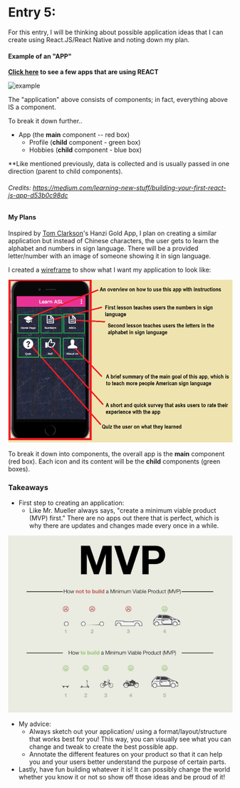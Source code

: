 # Entry 5:
For this entry, I will be thinking about possible application ideas that I can create using React.JS/React Native and noting down my plan. 
#### Example of an "APP"
**[Click here](https://facebook.github.io/react-native/showcase.html) to see a few apps that are using REACT**

![example](https://cdn-images-1.medium.com/max/800/1*jKHL1tfIYyZ5lIXvmRwa9g.png)

The "application" above consists of components; in fact, everything above IS a component. 

To break it down further..
- App (the **main** component -- red box)
    - Profile (**child** component - green box)
    - Hobbies (**child** component - blue box)

**Like mentioned previously, data is collected and is usually passed in one direction (parent to child components). 

###### Credits: https://medium.com/learning-new-stuff/building-your-first-react-js-app-d53b0c98dc

#### My Plans 
Inspired by [Tom Clarkson](https://github.com/TomClarkson/hanzi-gold)'s Hanzi Gold App, I plan on creating a similar application but instead of Chinese characters, the user gets to learn the alphabet and numbers in sign language. There will be a provided letter/number with an image of someone showing it in sign language. 

I created a [wireframe](http://snappy.appypie.com/user) to show what I want my application to look like: 

![app](/pictures/app.JPG)

To break it down into components, the overall app is the **main** component (red box). Each icon and its content will be the **child** components (green boxes). 
### Takeaways
* First step to creating an application: 
    *  Like Mr. Mueller always says, "create a minimum viable product (MVP) first." There are no apps out there that is perfect, which is why there are updates and changes made every once in a while.

![MVP](/pictures/MVP.png)

* My advice: 
    * Always sketch out your application/ using a format/layout/structure that works best for you! This way, you can visually see what you can change and tweak to create the best possible app. 
    * Annotate the different features on your product so that it can help you and your users better understand the purpose of certain parts. 
* Lastly, have fun building whatever it is! It can possibly change the world whether you know it or not so show off those ideas and be proud of it! 
